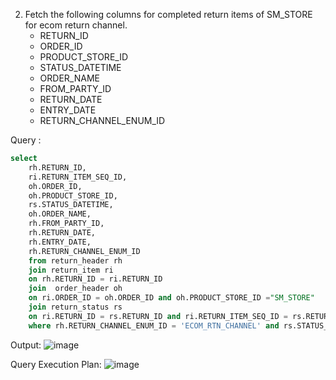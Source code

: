2. Fetch the following columns for completed return items of SM_STORE for ecom return channel.<br>
	- RETURN_ID <br>
	- ORDER_ID<br>
	- PRODUCT_STORE_ID<br> 
	- STATUS_DATETIME<br>
	- ORDER_NAME <br>
	- FROM_PARTY_ID <br>
	- RETURN_DATE <br>
	- ENTRY_DATE<br>
	- RETURN_CHANNEL_ENUM_ID<br>

Query :
```sql
select 
	rh.RETURN_ID,
	ri.RETURN_ITEM_SEQ_ID,
	oh.ORDER_ID,
	oh.PRODUCT_STORE_ID,
	rs.STATUS_DATETIME,
	oh.ORDER_NAME,
	rh.FROM_PARTY_ID,
	rh.RETURN_DATE,
	rh.ENTRY_DATE,
	rh.RETURN_CHANNEL_ENUM_ID 
	from return_header rh 
	join return_item ri
	on rh.RETURN_ID = ri.RETURN_ID 
	join  order_header oh 
	on ri.ORDER_ID = oh.ORDER_ID and oh.PRODUCT_STORE_ID ="SM_STORE"
	join return_status rs 
	on ri.RETURN_ID = rs.RETURN_ID and ri.RETURN_ITEM_SEQ_ID = rs.RETURN_ITEM_SEQ_ID
	where rh.RETURN_CHANNEL_ENUM_ID = 'ECOM_RTN_CHANNEL' and rs.STATUS_ID ="RETURN_COMPLETED";
```
Output:
![image](https://github.com/Sandesh3003/TrainingAssignment/assets/77960808/02f6f015-23ad-42ee-b7dc-7bf49061b771)

Query Execution Plan:
![image](https://github.com/Sandesh3003/TrainingAssignment/assets/77960808/e9b19464-7ed6-4af2-acab-8a2566c8a2d7)
